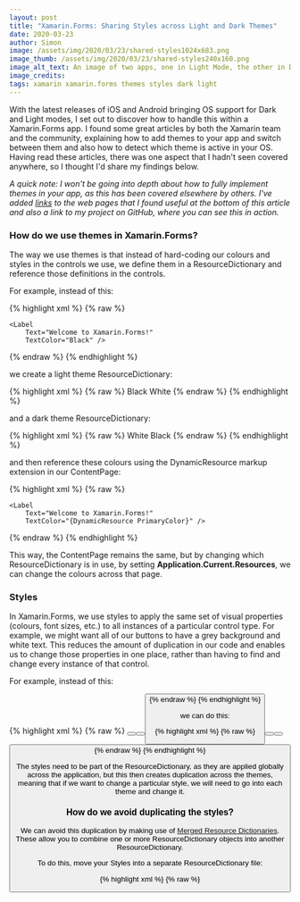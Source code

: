 ```yaml
---
layout: post
title: "Xamarin.Forms: Sharing Styles across Light and Dark Themes"
date: 2020-03-23
author: Simon
image: /assets/img/2020/03/23/shared-styles1024x683.png
image_thumb: /assets/img/2020/03/23/shared-styles240x160.png
image_alt_text: An image of two apps, one in Light Mode, the other in Dark Mode.
image_credits:  
tags: xamarin xamarin.forms themes styles dark light
---
```


With the latest releases of iOS and Android bringing OS support for Dark and Light modes, I set out to discover how to handle this within a Xamarin.Forms app. I found some great articles by both the Xamarin team and the community, explaining how to add themes to your app and switch between them and also how to detect which theme is active in your OS. Having read these articles, there was one aspect that I hadn't seen covered anywhere, so I thought I'd share my findings below.

*A quick note: I won't be going into depth about how to fully implement themes in your app, as this has been covered elsewhere by others. I've added [links](#Links) to the web pages that I found useful at the bottom of this article and also a link to my project on GitHub, where you can see this in action.*

### How do we use themes in Xamarin.Forms?
The way we use themes is that instead of hard-coding our colours and styles in the controls we use, we define them in a ResourceDictionary and reference those definitions in the controls.

For example, instead of this:

{% highlight xml %}
{% raw %}
<ContentPage
    BackgroundColor="White">

    <Label
        Text="Welcome to Xamarin.Forms!"
        TextColor="Black" />
</ContentPage>
{% endraw %}
{% endhighlight %}

we create a light theme ResourceDictionary:

{% highlight xml %}
{% raw %}
<ResourceDictionary>
    <Color x:Key="PrimaryColor">Black</Color>
    <Color x:Key="PageBackgroundColor">White</Color>
</ResourceDictionary>
{% endraw %}
{% endhighlight %}

and a dark theme ResourceDictionary:

{% highlight xml %}
{% raw %}
<ResourceDictionary>
    <Color x:Key="PrimaryColor">White</Color>
    <Color x:Key="PageBackgroundColor">Black</Color>
</ResourceDictionary>
{% endraw %}
{% endhighlight %}

and then reference these colours using the DynamicResource markup extension in our ContentPage:

{% highlight xml %}
{% raw %}
<ContentPage
    BackgroundColor="{DynamicResource PageBackgroundColor}">
    
    <Label
        Text="Welcome to Xamarin.Forms!"
        TextColor="{DynamicResource PrimaryColor}" />
</ContentPage>
{% endraw %}
{% endhighlight %}

This way, the ContentPage remains the same, but by changing which ResourceDictionary is in use, by setting **Application.Current.Resources**, we can change the colours across that page.

### Styles
In Xamarin.Forms, we use styles to apply the same set of visual properties (colours, font sizes, etc.) to all instances of a particular control type. For example, we might want all of our buttons to have a grey background and white text. This reduces the amount of duplication in our code and enables us to change those properties in one place, rather than having to find and change every instance of that control.

For example, instead of this:

{% highlight xml %}
{% raw %}
<Button
    Text="Button 1"
    TextColor="{DynamicResource PrimaryColor}"
    BackgroundColor="{DynamicResource ButtonColor}" />
<Button
    Text="Button 2"
    TextColor="{DynamicResource PrimaryColor}"
    BackgroundColor="{DynamicResource ButtonColor}" />
<Button
    Text="Button 3"
    TextColor="{DynamicResource PrimaryColor}"
    BackgroundColor="{DynamicResource ButtonColor}" />
{% endraw %}
{% endhighlight %}

we can do this:

{% highlight xml %}
{% raw %}
<Style
    TargetType="Button">
    
    <Setter Property="TextColor" Value="{DynamicResource PrimaryColor}" />
    <Setter Property="BackgroundColor" Value="{DynamicResource ButtonColor}" />
</Style>

<Button Text="Button 1" />
<Button Text="Button 2" />
<Button Text="Button 3" />
{% endraw %}
{% endhighlight %}

The styles need to be part of the ResourceDictionary, as they are applied globally across the application, but this then creates duplication across the themes, meaning that if we want to change a particular style, we will need to go into each theme and change it.

### How do we avoid duplicating the styles?
We can avoid this duplication by making use of [Merged Resource Dictionaries](https://docs.microsoft.com/en-us/xamarin/xamarin-forms/xaml/resource-dictionaries#merged-resource-dictionaries). These allow you to combine one or more ResourceDictionary objects into another ResourceDictionary.

To do this, move your Styles into a separate ResourceDictionary file:

{% highlight xml %}
{% raw %}
<ResourceDictionary>
    <Style
        TargetType="Button">
        
        <Setter Property="TextColor" Value="{DynamicResource PrimaryColor}" />
        <Setter Property="BackgroundColor" Value="{DynamicResource ButtonColor}" />
    </Style>
</ResourceDictionary>
{% endraw %}
{% endhighlight %}

Then reference this in both of your Themes ResourceDictionary files. In my example app, [XFSharedStyles](https://github.com/Simon3FourStudios/XFSharedStyles), my Styles are in a file called SharedStyles.xaml which is in the namespace XFSharedStyles.Themes.

In the ResourceDictionary for each of your Themes, you need to reference the namespace that contains your Styles and then use that to add the ResourceDictionary to the MergedDictionaries property.

{% highlight xml %}
{% raw %}
<ResourceDictionary
    xmlns:themes="clr-namespace:XFSharedStyles.Themes">

    <ResourceDictionary.MergedDictionaries>
        <themes:SharedStyles />
    </ResourceDictionary.MergedDictionaries>

    <Color x:Key="PrimaryColor">White</Color>
    <Color x:Key="PageBackgroundColor">Black</Color>
</ResourceDictionary>
{% endraw %}
{% endhighlight %}

Now each of your Themes will also include your Styles, meaning that now you only need one set of Styles, reducing duplication and making them simpler to edit!

## Links ##
[Find my example project on GitHub](https://github.com/Simon3FourStudios/XFSharedStyles)

*[David Ortinau: Modernizing iOS Apps for Dark Mode with Xamarin](https://devblogs.microsoft.com/xamarin/modernizing-ios-apps-dark-mode-xamarin/)
*[Brandon Minnick: Check for Dark Mode in Xamarin.Forms](https://codetraveler.io/2019/09/11/check-for-dark-mode-in-xamarin-forms/)
*[James Montemagno: Hanselman.Forms](https://github.com/jamesmontemagno/Hanselman.Forms)
*[Hussain Abbasi: How To Support Dark Mode In Xamarin.Forms](https://intelliabb.com/2019/11/02/how-to-support-dark-mode-in-xamarin-forms/)
